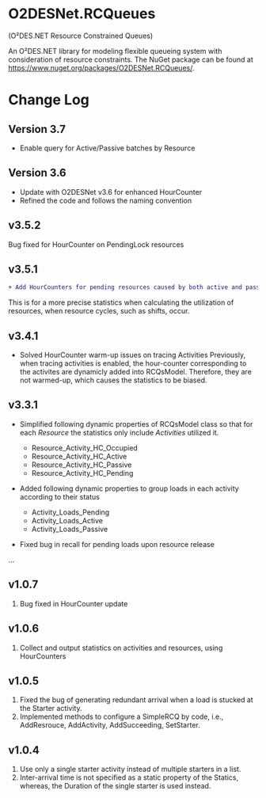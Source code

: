 # O2DESNet.RCQueues
(O²DES.NET Resource Constrained Queues)

An O²DES.NET library for modeling flexible queueing system with consideration of resource constraints. 
The NuGet package can be found at https://www.nuget.org/packages/O2DESNet.RCQueues/.

# Change Log

## Version 3.7
- Enable query for Active/Passive batches by Resource

## Version 3.6
- Update with O2DESNet v3.6 for enhanced HourCounter
- Refined the code and follows the naming convention

## v3.5.2

Bug fixed for HourCounter on PendingLock resources

## v3.5.1

```diff
+ Add HourCounters for pending resources caused by both active and passive occupation
```
This is for a more precise statistics when calculating the utilization of resources, when resource cycles, such as shifts, occur.

## v3.4.1

- Solved HourCounter warm-up issues on tracing Activities 
  Previously, when tracing activities is enabled, the hour-counter corresponding to the activites are dynamicly added into RCQsModel. Therefore, they are not warmed-up, which causes the statistics to be biased.

## v3.3.1

- Simplified following dynamic properties of RCQsModel class so that for each _Resource_ the statistics only include _Activities_ utilized it. 
  - Resource_Activity_HC_Occupied
  - Resource_Activity_HC_Active
  - Resource_Activity_HC_Passive
  - Resource_Activity_HC_Pending

- Added following dynamic properties to group loads in each activity according to their status
  - Activity_Loads_Pending
  - Activity_Loads_Active
  - Activity_Loads_Passive

 - Fixed bug in recall for pending loads upon resource release
 
...

## v1.0.7
1. Bug fixed in HourCounter update

## v1.0.6
1. Collect and output statistics on activities and resources, using HourCounters

## v1.0.5
1. Fixed the bug of generating redundant arrival when a load is stucked at the Starter activity.
1. Implemented methods to configure a SimpleRCQ by code, i.e., AddResrouce, AddActivity, AddSucceeding, SetStarter.

## v1.0.4
1. Use only a single starter activity instead of multiple starters in a list.
1. Inter-arrival time is not specified as a static property of the Statics, whereas, the Duration of the single starter is used instead. 
